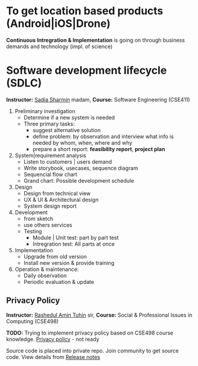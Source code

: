 # To get location based products (Android|iOS|Drone)
**Continuous Intregration & Implementation** is going on through business demands and technology (impl. of science) 

# Software development lifecycle (SDLC)
**Instructor:** [Sadia Sharmin](https://www.researchgate.net/profile/Sadia_Sharmin3) madam, **Course:** Software Engineering (CSE411) 

1. Preliminary investigation
   - Determine if a new system is needed
   - Three primary tasks:
     - suggest alternative solution
     - define problem: by observation and interview what info is needed by whom, when, where and why
     - prepare a short report: **feasibility report**, **project plan**
2. System|requirement analysis
   - Listen to customers | users demand
   - Write storybook, usecases, sequence diagram
   - Sequencial flow chart
   - Grand chart: Possible development schedule
3. Design
   - Design from technical view
   - UX & UI & Architectural design
   - System design report
4. Development
   - from sketch
   - use others services
   - Testing
     - Module | Unit test: part by part test
     - Intregration test: All parts at once
5. Implementation
   - Upgrade from old version
   - Install new version & provide training
6. Operation & maintenance: 
   - Daily observation
   - Periodic evaluation & update

## Privacy Policy ##
**Instructor:** [Rashedul Amin Tuhin](https://www.linkedin.com/in/rashedul-amin-tuhin-76b63151) sir, **Course:** Social & Professional Issues in Computing (CSE498) 


**TODO:** Trying to implement privacy policy based on CSE498 course knowledge. [Privacy policy](https://github.com/Sakib-Rahman-Bangladesh/product-tracker/blob/master/privacy_policy.md) - not ready

Source code is placed into private repo. Join community to get source code. View details from [Release notes](https://github.com/Sakib-Rahman-Bangladesh/product-tracker/releases)

